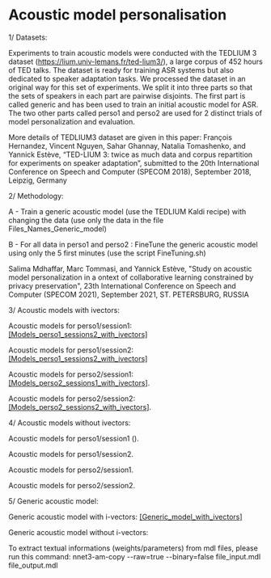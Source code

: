 # Acoustic model personalisation

1/ Datasets: 

Experiments to train acoustic models were conducted with the TEDLIUM 3 dataset (https://lium.univ-lemans.fr/ted-lium3/), a large corpus of 452 hours of TED talks. 
The dataset is ready for training ASR systems but also dedicated to speaker adaptation tasks. We processed the dataset in an original way for this set of experiments. We split it into three parts so that the sets of speakers in each part are pairwise disjoints.
The first part is called generic and has been used to train an initial acoustic model for ASR.
The two other parts called perso1 and perso2 are used for 2 distinct trials of model personalization and evaluation.

More details of TEDLIUM3 dataset are given in this paper:
François Hernandez, Vincent Nguyen, Sahar Ghannay, Natalia Tomashenko, and Yannick Estève, “TED-LIUM 3: twice as much data and corpus repartition for experiments on speaker adaptation”, submitted to the 20th International Conference on Speech and Computer (SPECOM 2018), September 2018, Leipzig, Germany


2/ Methodology:

A - Train a generic acoustic model (use the TEDLIUM Kaldi recipe) with changing the data (use only the data in the file Files_Names_Generic_model)

B - For all data in perso1 and perso2 : FineTune the generic acoustic model using only the 5 first minutes (use the script FineTuning.sh)


Salima Mdhaffar, Marc Tommasi, and Yannick Estève, "Study on acoustic model personalization in a ontext of collaborative learning constrained by privacy preservation", 23th International Conference on Speech and Computer (SPECOM 2021), September 2021, ST. PETERSBURG, RUSSIA

3/ Acoustic models with ivectors:

Acoustic models for perso1/session1: [[Models_perso1_sessions2_with_ivectors]](https://github.com/mdhaffar/Acoustic_model_personalisation/releases/tag/V.0.4.0)

Acoustic models for perso1/session2: [[Models_perso1_sessions2_with_ivectors]](https://github.com/mdhaffar/Acoustic_model_personalisation/releases/tag/V.0.2.0)

Acoustic models for perso2/session1: [[Models_perso2_sessions1_with_ivectors]](https://github.com/mdhaffar/Acoustic_model_personalisation/releases/tag/V0.0.1).

Acoustic models for perso2/session2: [[Models_perso2_sessions2_with_ivectors]](https://github.com/mdhaffar/Acoustic_model_personalisation/releases/tag/V.0.1.0).

4/ Acoustic models without ivectors:

Acoustic models for perso1/session1 ().

Acoustic models for perso1/session2.

Acoustic models for perso2/session1.

Acoustic models for perso2/session2.

5/ Generic acoustic model:

Generic acoustic model with i-vectors: [[Generic_model_with_ivectors]](https://github.com/mdhaffar/Acoustic_model_personalisation/releases/tag/V.0.5.0)

Generic acoustic model without i-vectors:

To extract textual informations (weights/parameters) from mdl files, please run this command: nnet3-am-copy --raw=true --binary=false file_input.mdl file_output.mdl
